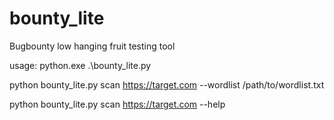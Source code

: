# bounty_lite
Bugbounty low hanging fruit testing tool

usage:
python.exe .\bounty_lite.py <url>

python bounty_lite.py scan https://target.com --wordlist /path/to/wordlist.txt

python bounty_lite.py scan https://target.com --help